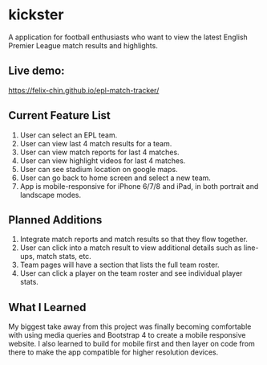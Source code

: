 # kickster

A application for football enthusiasts who want to view the latest English Premier League match results and highlights.

## Live demo:

https://felix-chin.github.io/epl-match-tracker/

## Current Feature List

1. User can select an EPL team.
2. User can view last 4 match results for a team.
3. User can view match reports for last 4 matches.
4. User can view highlight videos for last 4 matches.
5. User can see stadium location on google maps.
6. User can go back to home screen and select a new team.
7. App is mobile-responsive for iPhone 6/7/8 and iPad, in both portrait and landscape modes.

## Planned Additions

1. Integrate match reports and match results so that they flow together.
2. User can click into a match result to view additional details such as line-ups, match stats, etc.
3. Team pages will have a section that lists the full team roster.
4. User can click a player on the team roster and see individual player stats.

## What I Learned

My biggest take away from this project was finally becoming comfortable with using media queries and Bootstrap 4 to create a mobile responsive website. I also learned to build for mobile first and then layer on code from there to make the app compatible for higher resolution devices.
